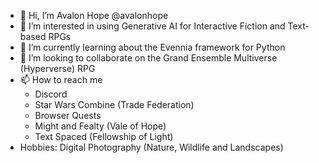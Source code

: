 - 👋 Hi, I’m Avalon Hope @avalonhope
- 👀 I’m interested in using Generative AI for Interactive Fiction and Text-based RPGs
- 🌱 I’m currently learning about the Evennia framework for Python
- 💞️ I’m looking to collaborate on the Grand Ensemble Multiverse (Hyperverse) RPG
- 📫 How to reach me
    - Discord
    - Star Wars Combine (Trade Federation)
    - Browser Quests
    - Might and Fealty (Vale of Hope)
    - Text Spaced (Fellowship of Light)
- Hobbies: Digital Photography (Nature, Wildlife and Landscapes)
 
